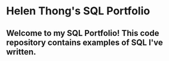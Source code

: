 # Helen Thong's SQL Portfolio

## Welcome to my SQL Portfolio! This code repository contains examples of SQL I've written. 
